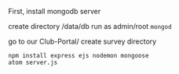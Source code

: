First, install mongodb server

create directory /data/db
run as admin/root
`mongod`

go to our Club-Portal/
create survey directory
```npm init
npm install express ejs nodemon mongoose
atom server.js
```

